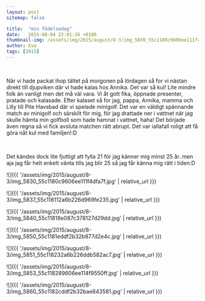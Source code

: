 ```yaml
---
layout: post
sitemap: false

title:  "min födelsedag"
date:   2015-08-04 22:01:26 +0100
thumbnail-img: /assets/img/2015/august/8-3/img_5830_55c1180c9606ee111f4dfa7f.jpg
author: Eva
tags: [2015]
---
```


 




När vi hade packat ihop tältet på morgonen på lördagen så for vi nästan direkt till djupviken där vi hade kalas hos Annika. Det var så kul! Lite mindre folk än vanligt men det må väl vara. Vi åt gott fika, öppnade presenter, pratade och kalasade. Efter kalaset så for jag, pappa, Annika, mamma och Lilly till Pite Havsbad där vi spelade minigolf. Det var en väldigt spännande match av minigolf och särskilt för mig, för jag drattade ner i vattnet när jag skulle hämta min golfboll som hade hamnat i vattnet, haha! Det började även regna så vi fick avsluta matchen rätt abrupt. Det var iallafall roligt att få göra nåt kul med familjen!:D




 




Det kändes dock lite fjuttigt att fylla 21 för jag känner mig minst 25 år..men aja jag får helt enkelt vänta tills jag blir 25 så jag får känna mig rätt i tiden:D

![]({{ '/assets/img/2015/august/8-3/img_5830_55c1180c9606ee111f4dfa7f.jpg'  | relative_url }})

![]({{ '/assets/img/2015/august/8-3/img_5837_55c118112a6b226d969fe235.jpg'  | relative_url }})

![]({{ '/assets/img/2015/august/8-3/img_5840_55c11818e087c378127d29dd.jpg'  | relative_url }})

![]({{ '/assets/img/2015/august/8-3/img_5850_55c1181eddf2b32b877d2e4c.jpg'  | relative_url }})

![]({{ '/assets/img/2015/august/8-3/img_5851_55c118232a6b226ddb582ac7.jpg'  | relative_url }})

![]({{ '/assets/img/2015/august/8-3/img_5853_55c118289606ee114f9550ff.jpg'  | relative_url }})

![]({{ '/assets/img/2015/august/8-3/img_5860_55c1182cddf2b32bae843581.jpg'  | relative_url }})


